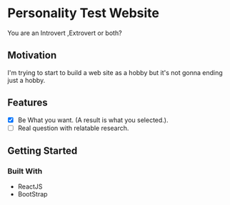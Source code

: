 
# Personality Test Website
You are an Introvert ,Extrovert or both?

## Motivation

I'm trying to start to build a web site as a hobby but it's not gonna ending just a hobby.

## Features
- [x] Be What you want. (A result is what you selected.).
- [ ]  Real question with relatable research.

## Getting Started

### Built With
- ReactJS
- BootStrap
